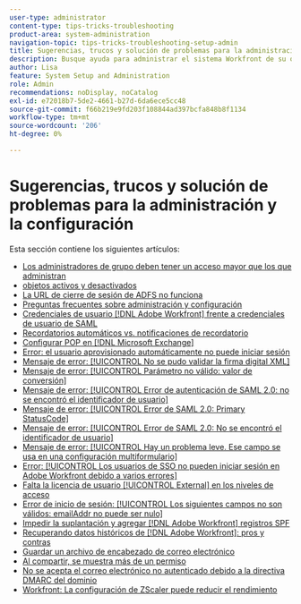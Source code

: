```yaml
---
user-type: administrator
content-type: tips-tricks-troubleshooting
product-area: system-administration
navigation-topic: tips-tricks-troubleshooting-setup-admin
title: Sugerencias, trucos y solución de problemas para la administración y la configuración
description: Busque ayuda para administrar el sistema Workfront de su organización en esta sección.
author: Lisa
feature: System Setup and Administration
role: Admin
recommendations: noDisplay, noCatalog
exl-id: e72018b7-5de2-4661-b27d-6da6ece5cc48
source-git-commit: f66b219e9fd203f108844ad397bcfa848b8f1134
workflow-type: tm+mt
source-wordcount: '206'
ht-degree: 0%

---
```


# Sugerencias, trucos y solución de problemas para la administración y la configuración

Esta sección contiene los siguientes artículos:

* [Los administradores de grupo deben tener un acceso mayor que los que administran](/help/quicksilver/administration-and-setup/tips-tricks-and-troubleshooting/group-admin-access-level.md)
* [objetos activos y desactivados](../../administration-and-setup/tips-tricks-and-troubleshooting/acitve-and-deactivated-objects.md)
* [La URL de cierre de sesión de ADFS no funciona](../../administration-and-setup/tips-tricks-and-troubleshooting/adfs-logout-url-doesnt-work.md)
* [Preguntas frecuentes sobre administración y configuración](../../administration-and-setup/tips-tricks-and-troubleshooting/admin-and-setup-faq.md)
* [Credenciales de usuario [!DNL Adobe Workfront] frente a credenciales de usuario de SAML](../../administration-and-setup/tips-tricks-and-troubleshooting/wf-user-credentials-vs-saml-user-credentials.md)
* [Recordatorios automáticos vs. notificaciones de recordatorio](../../administration-and-setup/tips-tricks-and-troubleshooting/auto-reminders-vs-reminder-notifications.md)
* [Configurar POP en [!DNL Microsoft Exchange]](../../administration-and-setup/tips-tricks-and-troubleshooting/configure-pop-ms-exchange.md)
* [Error: el usuario aprovisionado automáticamente no puede iniciar sesión](../../administration-and-setup/tips-tricks-and-troubleshooting/error-auto-provisioned-user-cant-log-in.md)
* [Mensaje de error: [!UICONTROL No se pudo validar la firma digital XML]](../../administration-and-setup/tips-tricks-and-troubleshooting/error-message-couldnt-validate-xml-digital-signature.md)
* [Mensaje de error: [!UICONTROL Parámetro no válido: valor de conversión]](../../administration-and-setup/tips-tricks-and-troubleshooting/error-message-invalid-parameter-conversion-value.md)
* [Mensaje de error: [!UICONTROL Error de autenticación de SAML 2.0: no se encontró el identificador de usuario]](../../administration-and-setup/tips-tricks-and-troubleshooting/error-message-saml-2-auth-failed-userid-not-found.md)
* [Mensaje de error: [!UICONTROL Error de SAML 2.0: Primary StatusCode]](../../administration-and-setup/tips-tricks-and-troubleshooting/error-message-saml-2-error-primary-statuscode.md)
* [Mensaje de error: [!UICONTROL Error de SAML 2.0: No se encontró el identificador de usuario]](../../administration-and-setup/tips-tricks-and-troubleshooting/error-message-saml-2-error-user-identifier-not-found.md)
* [Mensaje de error: [!UICONTROL Hay un problema leve. Ese campo se usa en una configuración multiformulario]](../../administration-and-setup/tips-tricks-and-troubleshooting/error-message-field-used-in-multi-form-config.md)
* [Error: [!UICONTROL Los usuarios de SSO no pueden iniciar sesión en Adobe Workfront debido a varios errores]](../../administration-and-setup/tips-tricks-and-troubleshooting/error-sso-users-unable-log-in-various-errors.md)
* [Falta la licencia de usuario [!UICONTROL External] en los niveles de acceso](../../administration-and-setup/tips-tricks-and-troubleshooting/external-user-license-type-missing-from-access-levels.md)
* [Error de inicio de sesión: [!UICONTROL Los siguientes campos no son válidos: emailAddr no puede ser nulo]](../../administration-and-setup/tips-tricks-and-troubleshooting/login-error-following-field-invalid-emailaddr-cant-be-null.md)
* [Impedir la suplantación y agregar [!DNL Adobe Workfront] registros SPF](../../administration-and-setup/tips-tricks-and-troubleshooting/prevent-spoofing-add-wf-spf-records.md)
* [Recuperando datos históricos de [!DNL Adobe Workfront]: pros y contras](../../administration-and-setup/tips-tricks-and-troubleshooting/how-to-get-data-out-of-wf.md)
* [Guardar un archivo de encabezado de correo electrónico](../../administration-and-setup/tips-tricks-and-troubleshooting/save-an-email-header-file.md)
* [Al compartir, se muestra más de un permiso](../../administration-and-setup/tips-tricks-and-troubleshooting/sharing-shows-more-than-1-permission.md)
* [No se acepta el correo electrónico no autenticado debido a la directiva DMARC del dominio](../../administration-and-setup/tips-tricks-and-troubleshooting/unauthenticated-email-not-accepted-domains-dmarc-policy.md)
* [Workfront: La configuración de ZScaler puede reducir el rendimiento](../../administration-and-setup/tips-tricks-and-troubleshooting/zscaler-affects-performance.md)
